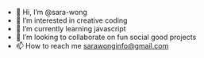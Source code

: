 - 👋 Hi, I’m @sara-wong
- 👀 I’m interested in creative coding
- 🌱 I’m currently learning javascript
- 💞️ I’m looking to collaborate on fun social good projects
- 📫 How to reach me sarawonginfo@gmail.com

<!---
sara-wong/sara-wong is a ✨ special ✨ repository because its `README.md` (this file) appears on your GitHub profile.
You can click the Preview link to take a look at your changes.
--->
